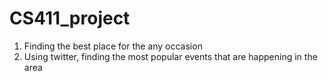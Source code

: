# CS411_project
1. Finding the best place for the any occasion
2. Using twitter, finding the most popular events that are happening in the area

